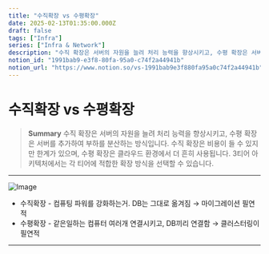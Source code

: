 ```yaml
---
title: "수직확장 vs 수평확장"
date: 2025-02-13T01:35:00.000Z
draft: false
tags: ["Infra"]
series: ["Infra & Network"]
description: "수직 확장은 서버의 자원을 늘려 처리 능력을 향상시키고, 수평 확장은 서버를 추가하여 부하를 분산하는 방식입니다. 수직 확장은 비용이 들 수 있지만 한계가 있으며, 수평 확장은 클라우드 환경에서 더 흔히 사용됩니다. 3티어 아키텍처에서는 각 티어에 적합한 확장 방식을 선택할 수 있습니다."
notion_id: "1991bab9-e3f8-80fa-95a0-c74f2a44941b"
notion_url: "https://www.notion.so/vs-1991bab9e3f880fa95a0c74f2a44941b"
---
```


# 수직확장 vs 수평확장

> **Summary**
> 수직 확장은 서버의 자원을 늘려 처리 능력을 향상시키고, 수평 확장은 서버를 추가하여 부하를 분산하는 방식입니다. 수직 확장은 비용이 들 수 있지만 한계가 있으며, 수평 확장은 클라우드 환경에서 더 흔히 사용됩니다. 3티어 아키텍처에서는 각 티어에 적합한 확장 방식을 선택할 수 있습니다.

---

![Image](https://prod-files-secure.s3.us-west-2.amazonaws.com/09ccd4d5-876c-4bba-bbdf-cc77a0a11257/09e979fd-e21c-4244-b1fa-b40d6d857e47/image.png?X-Amz-Algorithm=AWS4-HMAC-SHA256&X-Amz-Content-Sha256=UNSIGNED-PAYLOAD&X-Amz-Credential=ASIAZI2LB466Q46Z56RQ%2F20250724%2Fus-west-2%2Fs3%2Faws4_request&X-Amz-Date=20250724T115422Z&X-Amz-Expires=3600&X-Amz-Security-Token=IQoJb3JpZ2luX2VjEAMaCXVzLXdlc3QtMiJHMEUCIQCZhK93LCiR7r9cqhleEUwnjSMcLYxpc0rd8mxutykupgIgJAeiyZPOc4HIiWKPrSRGnspjmH%2FS25vGzoqXuwF2Rboq%2FwMILBAAGgw2Mzc0MjMxODM4MDUiDMP14OiEVPxGiV3vVyrcAwMPQ612ah0KmK2jrUVfWMMhHry5ocjovkmRvfBWeKTfuwpUTYsuzZ9qanjLS3wFYx2KKQrNoywr7BkrS6RoFpTcuUusMEaRLRe93DbAztiyInTYfcplluYtf%2FmqRXehSiEvv28uEXU8PQhVmsrJbCXsOH5ND%2FrdpTTscGnBKntwEylU%2B21VJJpyqug7ZsZGrcV8vjKX%2BDuobqX2OaRUeGMtJIbIb8xh1NgbNLfKs9cJOjakAyxQe%2By6fvUDt7Zz4Uhn5smREr7Dd2hl2tXC8s2nFC%2BBHL3EAWWPg6n0e13OdVIBEHHFObuGGb3Zea3WYxHpIBrocmWEjpGjIn9iKbt%2B8b0zPpTfYPa5X0CbCDZuPvzrOQtxziv2x6DguPqMk8lsMAkjtIHmdZ3VxHOKZHlgNG9NcEc%2FizjdVDq3ZuI1EhqzVSYb6LtRpJSbiqBBXpWAKzsIcEUFniwVeQR9tqr3Fm5sBEntWUyXBIGinkJlplt%2B%2F3KItesczn%2Fzl12%2BEwoCMTapTpaYYFLCV4thCT6f4QVBCgrme%2BPTQNW4fYxT8NojzbIyheJRnMzCwLamw1p8XGT2vCM8CFNlqDwHtV8ysKXt1WE8%2BnT2ivznGDsgAc6H1YHGJxMZxKZgMLabiMQGOqUBat5wipYtp2HCE6bxK%2FWP48ouAS8kHxTU023O7rf%2F5WmXcxHWke5NVy36agx9q93Y56iJObxIopjugH0OHPQqHD2BLY4iRboiAM4%2F%2F7E5zeide7qMCp%2FoonnOU9BLyJDSZUgK4bTX3Ogb7SRbCnDru7qDX%2Fx4SVZySGHqJf%2BCz5Tse%2BE5P3EOfc1tbyWfssxEbwGA39tYLcGrznp1gno2eFFsT9qC&X-Amz-Signature=4eb5e4942c85fe518567d27b9e38ad6d8db74d804a4204c4f526ac61a6420ac4&X-Amz-SignedHeaders=host&x-amz-checksum-mode=ENABLED&x-id=GetObject)

- 수직확장 - 컴퓨팅 파워를 강화하는거. DB는 그대로 옮겨짐 → 마이그레이션 필연적
- 수평확장 - 같은일하는 컴퓨터 여러개 연결시키고, DB끼리 연결함 → 클러스터링이 필연적
---


